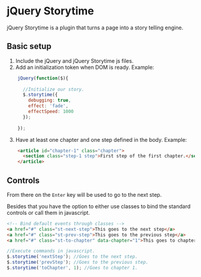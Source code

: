 jQuery Storytime
================

jQuery Storytime is a plugin that turns a page into a story telling engine.


Basic setup
-----------

1. Include the jQuery and jQuery Storytime js files.
2. Add an initialization token when DOM is ready. Example:
```javascript
    jQuery(function($){
      
      //Initialize our story.
      $.storytime({
        debugging: true,
        effect: 'fade',
        effectSpeed: 1000
      });
      
    });
```

3. Have at least one chapter and one step defined in the body. Example:
```html
    <article id="chapter-1" class="chapter">
      <section class="step-1 step">First step of the first chapter.</section>
    </article>
```

Controls
--------

From there on the `Enter` key will be used to go to the next step.

Besides that you have the option to either use classes to bind the standard controls or call them in javascript.
```html
<!-- Bind default events through classes -->
<a href="#" class="st-next-step">This goes to the next step</a>
<a href="#" class="st-prev-step">This goes to the previous step</a>
<a href="#" class="st-to-chapter" data-chapter="1">This goes to chapter 1</a>
```
```javascript
//Execute commands in javascript.
$.storytime('nextStep'); //Goes to the next step.
$.storytime('prevStep'); //Goes to the previous step.
$.storytime('toChapter', 1); //Goes to chapter 1.
```
